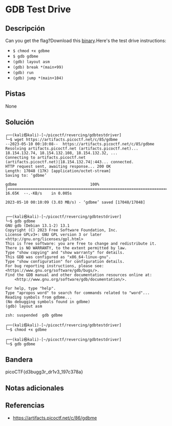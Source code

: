 # GDB Test Drive

## Descripción

Can you get the flag?Download this [binary](https://artifacts.picoctf.net/c/86/gdbme).Here's the test drive instructions:

-   `$ chmod +x gdbme`
-   `$ gdb gdbme`
-   `(gdb) layout asm`
-   `(gdb) break *(main+99)`
-   `(gdb) run`
-   `(gdb) jump *(main+104)`

## Pistas

None

## Solución

```
┌──(kali㉿kali)-[~/picoctf/revercing/gdbtestdriver]
└─$ wget https://artifacts.picoctf.net/c/85/gdbme                                          
--2023-05-10 00:10:08--  https://artifacts.picoctf.net/c/85/gdbme
Resolving artifacts.picoctf.net (artifacts.picoctf.net)... 18.154.132.74, 18.154.132.108, 18.154.132.32, ...
Connecting to artifacts.picoctf.net (artifacts.picoctf.net)|18.154.132.74|:443... connected.
HTTP request sent, awaiting response... 200 OK
Length: 17048 (17K) [application/octet-stream]
Saving to: ‘gdbme’

gdbme                                100%[======================================================================>]  16.65K  --.-KB/s    in 0.005s  

2023-05-10 00:10:09 (3.03 MB/s) - ‘gdbme’ saved [17048/17048]

                                                                                                                                                    
┌──(kali㉿kali)-[~/picoctf/revercing/gdbtestdriver]
└─$ gdb gdbme         
GNU gdb (Debian 13.1-2) 13.1
Copyright (C) 2023 Free Software Foundation, Inc.
License GPLv3+: GNU GPL version 3 or later <http://gnu.org/licenses/gpl.html>
This is free software: you are free to change and redistribute it.
There is NO WARRANTY, to the extent permitted by law.
Type "show copying" and "show warranty" for details.
This GDB was configured as "x86_64-linux-gnu".
Type "show configuration" for configuration details.
For bug reporting instructions, please see:
<https://www.gnu.org/software/gdb/bugs/>.
Find the GDB manual and other documentation resources online at:
    <http://www.gnu.org/software/gdb/documentation/>.

For help, type "help".
Type "apropos word" to search for commands related to "word"...
Reading symbols from gdbme...
(No debugging symbols found in gdbme)
(gdb) layout asm

zsh: suspended  gdb gdbme
                                                                                                                                                    
┌──(kali㉿kali)-[~/picoctf/revercing/gdbtestdriver]
└─$ chmod +x gdbme         
                                                                                                                                                    
┌──(kali㉿kali)-[~/picoctf/revercing/gdbtestdriver]
└─$ gdb gdbme
```

## Bandera

picoCTF{d3bugg3r_dr1v3_197c378a}

## Notas adicionales



## Referencias
- https://artifacts.picoctf.net/c/86/gdbme
